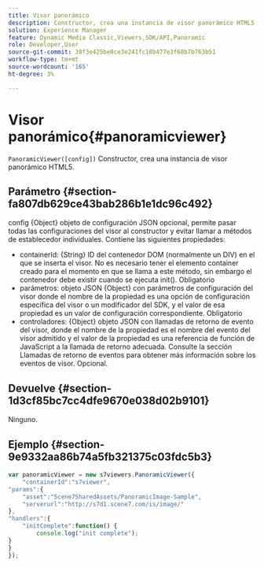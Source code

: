 ```yaml
---
title: Visor panorámico
description: Constructor, crea una instancia de visor panorámico HTML5.
solution: Experience Manager
feature: Dynamic Media Classic,Viewers,SDK/API,Panoramic
role: Developer,User
source-git-commit: 38f3e425be0ce3e241fc18b477e3f68b7b763b51
workflow-type: tm+mt
source-wordcount: '165'
ht-degree: 3%

---
```


# Visor panorámico{#panoramicviewer}

`PanoramicViewer([config])`
Constructor, crea una instancia de visor panorámico HTML5.

## Parámetro {#section-fa807db629ce43bab286b1e1dc96c492}

config
{Object} objeto de configuración JSON opcional, permite pasar todas las configuraciones del visor al constructor y evitar llamar a métodos de establecedor individuales. Contiene las siguientes propiedades:

* containerId: {String} ID del contenedor DOM (normalmente un DIV) en el que se inserta el visor. No es necesario tener el elemento container creado para el momento en que se llama a este método, sin embargo el contenedor debe existir cuando se ejecuta init(). Obligatorio
* parámetros: objeto JSON {Object} con parámetros de configuración del visor donde el nombre de la propiedad es una opción de configuración específica del visor o un modificador del SDK, y el valor de esa propiedad es un valor de configuración correspondiente. Obligatorio
* controladores: {Object} objeto JSON con llamadas de retorno de evento del visor, donde el nombre de la propiedad es el nombre del evento del visor admitido y el valor de la propiedad es una referencia de función de JavaScript a la llamada de retorno adecuada. Consulte la sección Llamadas de retorno de eventos para obtener más información sobre los eventos de visor. Opcional.


## Devuelve {#section-1d3cf85bc7cc4dfe9670e038d02b9101}

Ninguno.

## Ejemplo {#section-9e9332aa86b74a5fb321375c03fdc5b3}

```javascript {.line-numbers}
var panoramicViewer = new s7viewers.PanoramicViewer({
    "containerId":"s7viewer",
"params":{
    "asset":"Scene7SharedAssets/PanoramicImage-Sample",
    "serverurl":"http://s7d1.scene7.com/is/image/"
},
"handlers":{
    "initComplete":function() {
        console.log("init complete");
}
}
});
```
